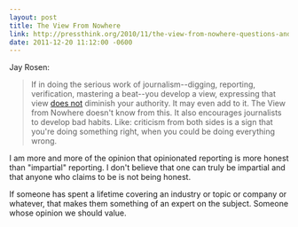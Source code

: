 ```yaml
---
layout: post
title: The View From Nowhere
link: http://pressthink.org/2010/11/the-view-from-nowhere-questions-and-answers/
date: 2011-12-20 11:12:00 -0600
---
```


Jay Rosen:
> If in doing the serious work of journalism--digging, reporting,
> verification, mastering a beat--you develop a view, expressing that
> view [does not][1] diminish your authority. It may even add to it. The
> View from Nowhere doesn't know from this. It also encourages
> journalists to develop bad habits. Like: criticism from both sides is
> a sign that you're doing something right, when you could be doing
> everything wrong.

I am more and more of the opinion that opinionated reporting is more
honest than "impartial" reporting. I don't believe that one can truly be
impartial and that anyone who claims to be is not being honest.

If someone has spent a lifetime covering an industry or topic or company
or whatever, that makes them something of an expert on the subject.
Someone whose opinion we should value.

[1]: http://archive.pressthink.org/2008/03/14/pincus_neutrality.html
